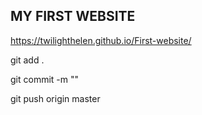##  MY FIRST WEBSITE

https://twilighthelen.github.io/First-website/



git add .

git commit -m ""

git push origin master